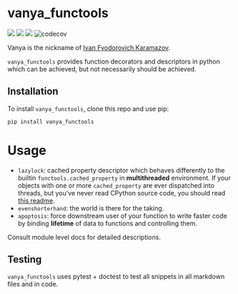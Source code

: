 # vanya_functools
![](https://github.com/Feiyang472/vanya_functools/actions/workflows/pylint.yml/badge.svg)
![](https://github.com/Feiyang472/vanya_functools/actions/workflows/ruff.yml/badge.svg)
![](https://github.com/Feiyang472/vanya_functools/actions/workflows/pytest.yml/badge.svg)
![codecov](https://codecov.io/gh/Feiyang472/vanya_functools/graph/badge.svg?token=LDZ8IZHC8Y)


Vanya is the nickname of [Ivan Fyodorovich Karamazov](https://en.wikipedia.org/wiki/Ivan_Fyodorovich_Karamazov).

`vanya_functools` provides function decorators and descriptors in python which can be achieved, but not necessarily should be achieved.

## Installation

To install `vanya_functools`, clone this repo and use pip:

```sh
pip install vanya_functools
```

# Usage
- `lazylock`: cached property descriptor which behaves differently to the builtin `functools.cached_property` in **multithreaded** environment. If your objects with one or more `cached_property` are ever dispatched into threads, but you've never read CPython source code, you should read [this readme](https://github.com/Feiyang472/vanya_functools/tree/main/vanya_functools/lazylock).
- `evenshorterhand`: the world is there for the taking.
- `apoptosis`: force downstream user of your function to write faster code by binding **lifetime** of data to functions and controlling them.

Consult module level docs for detailed descriptions.

## Testing

`vanya_functools` uses pytest + doctest to test all snippets in all markdown files and in code.
